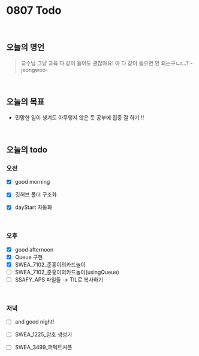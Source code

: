 
# 0807 Todo
<br>

## 오늘의 명언
> 교수님 그냥 교육 다 같이 들어도 괜찮아요! 아 다 같이 들으면 안 되는구ㄴr...? -jeongwoo-

<br>

## 오늘의 목표
* 민망한 일이 생겨도 아무렇지 않은 듯 공부에 집중 잘 하기  !!

<br>

## 오늘의 todo

### 오전
- [X] good morning
- [X] 깃허브 폴더 구조화
- [X] dayStart 자동화


<br>

### 오후
- [X] good afternoon
- [X] Queue 구현
- [X] SWEA_7102_준홍이의카드놀이
- [ ] SWEA_7102_준홍이의카드놀이(usingQueue)
- [ ] SSAFY_APS 파일들 -> TIL로 복사하기 

<br>

### 저녁
- [ ] and good night!
- [ ] SWEA_1225_암호 생성기
- [ ] SWEA_3499_퍼펙트셔플

